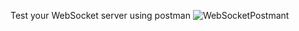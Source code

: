 Test your WebSocket server using postman
![WebSocketPostmant](https://github.com/user-attachments/assets/468fa611-230e-42a3-947b-0f7f637b524f)
